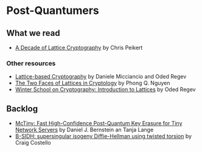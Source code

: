 # Post-Quantumers

## What we read

* [A Decade of Lattice Cryptography](https://eprint.iacr.org/2015/939.pdf) by Chris Peikert

### Other resources

* [Lattice-based Cryptography](https://cims.nyu.edu/~regev/papers/pqc.pdf) by Daniele Micciancio and Oded Regev
* [The Two Faces of Lattices in Cryptology](https://link.springer.com/chapter/10.1007/3-540-45537-X_24) by Phong Q. Nguyen
* [Winter School on Cryptography: Introduction to Lattices](https://www.youtube.com/watch?v=4ulHOV8iLls&ab_channel=Bar-IlanUniversity-%D7%90%D7%95%D7%A0%D7%99%D7%91%D7%A8%D7%A1%D7%99%D7%98%D7%AA%D7%91%D7%A8-%D7%90%D7%99%D7%9C%D7%9F) by Oded Regev

## Backlog

* [McTiny: Fast High-Confidence Post-Quantum Key Erasure for Tiny Network Servers](https://www.usenix.org/conference/usenixsecurity20/presentation/bernstein) by Daniel J. Bernstein an Tanja Lange
* [B-SIDH: supersingular isogeny Diffie-Hellman using twisted torsion](https://eprint.iacr.org/2019/1145.pdf) by Craig Costello
